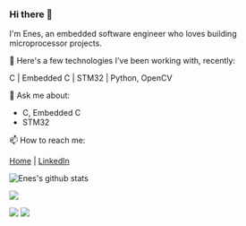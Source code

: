 ### Hi there 👋

I'm Enes, an embedded software engineer who loves building microprocessor projects.

🔭 Here's a few technologies I've been working with, recently: 

C | Embedded C |  STM32 | Python, OpenCV 

💬 Ask me about:
 - C, Embedded C
 - STM32
 
📫 How to reach me:

[Home](https://github.com/enesayanoglu) | [LinkedIn](https://www.linkedin.com/in/enesayanoglu/)

![Enes's github stats](https://github-readme-stats.vercel.app/api?username=enesayanoglu&show_icons=true&title_color=fff&icon_color=79ff97&text_color=9f9f9f&bg_color=151515)

![](https://komarev.com/ghpvc/?username=enesayanoglu)

[![](https://wiki.st.com/stm32mpu/nsfr_img_auth.php/2/2f/STM32_logo.png)](https://community.st.com/s/) [![](https://img.icons8.com/color/452/c-programming.png)](https://www.cprogramming.com) 

